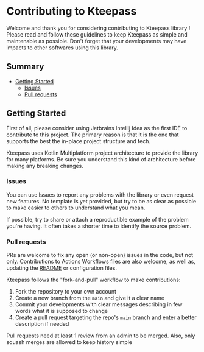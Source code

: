 # Contributing to Kteepass

Welcome and thank you for considering contributing to Kteepass library !
Please read and follow these guidelines to keep Kteepass as simple and maintenable as possible. Don't forget that your 
developments may have impacts to other softwares using this library.

## Summary

* [Getting Started](#getting-started)
  * [Issues](#issues)
  * [Pull requests](#pull-requests)

## Getting Started

First of all, please consider using Jetbrains Intellij Idea as the first IDE to contribute to this project. The primary 
reason is that it is the one that supports the best the in-place project structure and tech.

Kteepass uses Kotlin Multiplatform project architecture to provide the library for many platforms. Be sure you 
understand this kind of architecture before making any breaking changes.

### Issues

You can use Issues to report any problems with the library or even request new features. No template is yet provided, but try 
to be as clear as possible to make easier to others to understand what you mean.

If possible, try to share or attach a reproductible example of the problem you're having. It often takes a shorter time 
to identify the source problem.

### Pull requests

PRs are welcome to fix any open (or non-open) issues in the code, but not only. Contributions to Actions Workflows files 
are also welcome, as well as, updating the [README](https://github.com/xolider/Kteepass/blob/main/README.MD) or configuration
files.

Kteepass follows the "fork-and-pull" workflow to make contributions:

1. Fork the repository to your own account
2. Create a new branch from the `main` and give it a clear name
3. Commit your developments with clear messages describing in few words what it is supposed to change
4. Create a pull request targeting the repo's `main` branch and enter a better description if needed

Pull requests need at least 1 review from an admin to be merged. Also, only squash merges are allowed to keep history simple